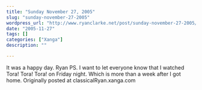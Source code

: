 ```yaml
---
title: "Sunday November 27, 2005"
slug: "sunday-november-27-2005"
wordpress_url: "http://www.ryanclarke.net/post/sunday-november-27-2005/"
date: "2005-11-27"
tags: []
categories: ["Xanga"]
description: ""

---
```


It was a happy day.
 Ryan
 PS. I want to let everyone know that I watched Tora! Tora! Tora! on Friday night. Which is more than a week after I got home.
Originally posted at classicalRyan.xanga.com
